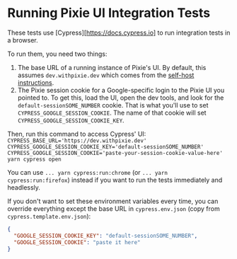 # Running Pixie UI Integration Tests

These tests use [Cypress][https://docs.cypress.io] to run integration tests in a browser.

To run them, you need two things:
1. The base URL of a running instance of Pixie's UI. By default, this assumes `dev.withpixie.dev` which comes from the [self-host instructions](https://docs.px.dev/installing-pixie/install-guides/self-hosted-pixie).
2. The Pixie session cookie for a Google-specific login to the Pixie UI you pointed to.
   To get this, load the UI, open the dev tools, and look for the `default-sessionSOME_NUMBER` cookie. That is what you'll use to set `CYPRESS_GOOGLE_SESSION_COOKIE`.
   The name of that cookie will set `CYPRESS_GOOGLE_SESSION_COOKIE_KEY`.

Then, run this command to access Cypress' UI:
`CYPRESS_BASE_URL='https://dev.withpixie.dev' CYPRESS_GOOGLE_SESSION_COOKIE_KEY='default-sessionSOME_NUMBER' CYPRESS_GOOGLE_SESSION_COOKIE='paste-your-session-cookie-value-here' yarn cypress open`

You can use `... yarn cypress:run:chrome` (or `... yarn cypress:run:firefox`) instead if you want to run the tests immediately and headlessly.

If you don't want to set these environment variables every time, you can override everything except the base URL in `cypress.env.json` (copy from `cypress.template.env.json`):
```json
{
  "GOOGLE_SESSION_COOKIE_KEY": "default-sessionSOME_NUMBER",
  "GOOGLE_SESSION_COOKIE": "paste it here"
}
```
